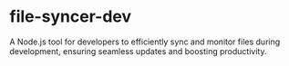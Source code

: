 # file-syncer-dev
A Node.js tool for developers to efficiently sync and monitor files during development, ensuring seamless updates and boosting productivity.
